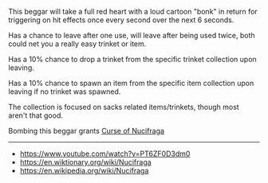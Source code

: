 This beggar will take a full red heart with a loud cartoon "bonk" in return for triggering on hit effects once every second over the next 6 seconds.

Has a chance to leave after one use, will leave after being used twice, both could net you a really easy trinket or item.

Has a 10% chance to drop a trinket from the specific trinket collection upon leaving.

Has a 10% chance to spawn an item from the specific item collection upon leaving if no trinket was spawned.

The collection is focused on sacks related items/trinkets, though most aren't that good.

Bombing this beggar grants [Curse of Nucifraga](/docs/curses/special/Curse%20of%20Nucifraga/idea.md)

---

- https://www.youtube.com/watch?v=PT6ZF0D3dm0
- https://en.wiktionary.org/wiki/Nucifraga
- https://en.wikipedia.org/wiki/Nucifraga